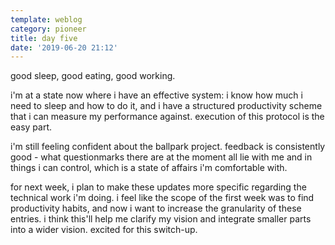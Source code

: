 ```yaml
---
template: weblog
category: pioneer
title: day five
date: '2019-06-20 21:12'
---
```

good sleep, good eating, good working.

i'm at a state now where i have an effective system: i know how much i need to sleep and how to do it, and i have a structured productivity scheme that i can measure my performance against. execution of this protocol is the easy part.

i'm still feeling confident  about the ballpark project. feedback is consistently good - what questionmarks there are at the moment all lie with me and in things i can control, which is a state of affairs i'm comfortable with.

for next week, i plan to make these updates more specific regarding the technical work i'm doing. i feel like the scope of the first week was to find productivity habits, and now i want to increase the granularity of these entries. i think this'll help me clarify my vision and integrate smaller parts into a wider vision. excited for this switch-up.
